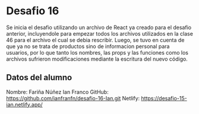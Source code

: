 # Desafio 16

Se inicia el desafio utilizando un archivo de React ya creado para el desafio anterior, incluyendole para empezar todos los archivos utilizados en la clase 46 para el archivo el cual se debia rescribir. 
Luego, se tuvo en cuenta de que ya no se trata de productos sino de informacion personal para usuarios, por lo que tanto los nombres, las props y las funciones como los archivos sufrieron modificaciones mediante la escritura del nuevo código.


## Datos del alumno

Nombre: Fariña Núñez Ian Franco
GitHub: https://github.com/ianfranfn/desafio-16-Ian.git
Netlify: https://desafio-15-ian.netlify.app/